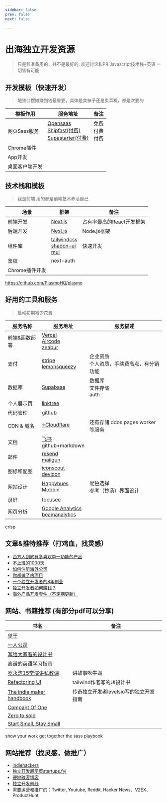 ```yaml
---
sidebar: false
prev: false
next: false

---
```

# 出海独立开发资源

> 只是我准备用的，并不是最好的, 欢迎讨论和PR
> Javascript技术栈+英语 一切皆有可能

## 开发模板（快速开发）

> 地铁口摆摊赚到钱最重要，具体是卖袜子还是卖耳机，都是次要的

| 模板作用 | 服务地址 | 备注 |
|--- |--- |--- |
| 网页Sass服务 | [Opensaas](https://opensaas.sh/) <br /> [Shipfast(付费)](https://shipfa.st/) <br /> [Supastarter(付费)](https://supastarter.dev/) | 免费<br />付费<br />付费 |
| Chrome插件 |  |  |
| App开发 | | |
| 桌面客户端开发| | | 



## 技术栈和模板
> 我是前端 用的都是前端技术养活自己

| 场景 | 框架 | 备注 |
|--- |--- |--- |
| 前端开发 | [Next.js](https://nextjs.org/) | 占有率最高的React开发框架 |
| 后端开发 | [Nest.js](https://nestjs.com/) | Node.js框架 |
| 组件库 | [tailwindcss](https://tailwindcss.com/)<br /> [shadcn-ui](https://shadcn-ui.vercel.app/)<br />[mui](https://mui.com/zh/) | 快速开发 |
| 鉴权| next-auth |  |
| Chrome插件开发 |  |  |

https://github.com/PlasmoHQ/plasmo
     

          


## 好用的工具和服务

> 启动初期减少花费

| 服务名称 | 服务地址 | 服务描述 |
|--- |--- |--- |
| 前端&函数部署 | [Vercel](https://vercel.com/) <br />[Aircode](https://aircode.io/)<br />[zeabur](https://zeabur.com/)|  |
| 支付 | [stripe](https://stripe.com/)<br />[lemonsqueezy](https://www.lemonsqueezy.com/) | 企业资质<br>个人资质，手续费高点，有分销功能 |
| 数据库 | [Supabase](https://supabase.com/) | 数据库<br />文件存储 <br /> auth|
| 个人展示页 | [linktree](https://linktr.ee/) |  |
| 代码管理 | [github](https://github.com/) |  |
| CDN & 域名 | [⭐️Cloudflare](https://www.cloudflare.com/) | 还有存储 ddos pages worker等服务  |
| 文档 | [飞书](https://www.feishu.cn/) <br /> github+markdown |  |
| 邮件 | [resend](https://resend.com) <br /> [mailgun](https://mailgun.com) |  |
| 图标和配图| [iconscout](https://iconscout.com/) <br /> [devicon](https://devicon.dev/) |  |
| 网站设计| [Happyhues](https://www.happyhues.co/) <br /> [Mobbin](https://mobbin.com/browse/ios/apps) | 配色选择<br /> 参考（抄袭）界面设计 |
| 录屏| [focusee](https://gemoo.com/focusee/) |  |
| 网页分析| [Google Analytics](https://analytics.google.com/) <br /> [beamanalytics](https://beamanalytics.io/) |  |




crisp

## 文章&推特推荐（打鸡血，找灵感）
* [西方人到底有多喜欢单一功能的产品](https://twitter.com/nishuang/status/1692346895136408028)
* [不上班的1000天](https://vikingz.me/1000-days/)
* [如何注册海外公司](https://twitter.com/xqliu/status/1745648319026926044)
* [你都做了啥项目](https://www.reddit.com/r/SideProject/comments/196nuzu/whats_your_project_and_how_much_did_yall_make/)
* [一个独立开发者的8年创业](https://mp.weixin.qq.com/s/sUcLSYE4DdX-iItIBjy8kg)
* [独立开发者如何赚钱？](https://mp.weixin.qq.com/s/8_g73xwsihgFQYn67BTP3Q)
* [海外产品开发套件（不定期更新）](https://twitter.com/lai_jia_wei/status/1713891009577554255)


## 网站、书籍推荐 (有部分pdf可以分享)

| 书名  | 备注 |
|---  |--- |
| [单干](https://book.douban.com/subject/36459316/) |  | 
| [一人公司](https://book.douban.com/subject/36492867/) | |
| [写给大家看的设计书](https://book.douban.com/subject/26664522/) | |
| [离谱的英语学习指南](https://github.com/byoungd/English-level-up-tips) | |
| [罗永浩15堂演讲私教课](https://www.bilibili.com/video/BV1PP411T7fv/) | 讲故事吹牛逼 | 
| [Refactoring UI](https://www.refactoringui.com/)   | tailwind作者写的UI设计书|
| [The indie maker handbook](https://readmake.com/)   | 传奇独立开发者levelsio写的独立开发指南 |
| [Compant Of One](https://book.douban.com/subject/30385558/) | |
| [Zero to sold](https://zerotosold.com/) | |
| [Start Small, Stay Small](https://book.douban.com/subject/5924300/) | |

show your work
get together
the sass playbook


## 网站推荐（找灵感，做推广）
* [indiehackers](https://www.indiehackers.com/)
* [独立开发展示页startups.fyi](https://www.startups.fyi/)
* [硬地骇客博客](https://hardhacker.com/)
* [独立开发前线](https://91wink.com)
* 需要运营和推广的：Twitter, Youtube, Reddit, Hacker News、V2EX、ProductHunt 
